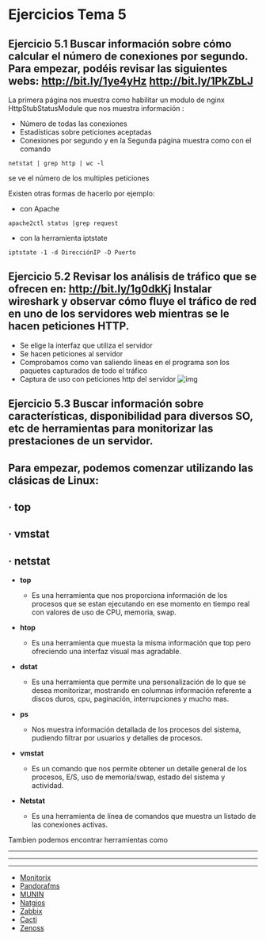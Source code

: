 # Ejercicios Tema 5

## Ejercicio 5.1 Buscar información sobre cómo calcular el número de conexiones por segundo. Para empezar, podéis revisar las siguientes webs: http://bit.ly/1ye4yHz http://bit.ly/1PkZbLJ

La primera página nos muestra como habilitar un modulo de nginx HttpStubStatusModule que nos muestra información :

* Número de todas las conexiones 
* Estadísticas sobre peticiones aceptadas 
* Conexiones por segundo
y en la Segunda página muestra como con el comando
~~~
netstat | grep http | wc -l
~~~
se ve el número de los multiples peticiones

Existen otras formas de hacerlo por ejemplo:
* con Apache
~~~
apache2ctl status |grep request
~~~
* con la herramienta iptstate
~~~
iptstate -1 -d DirecciónIP -D Puerto 
~~~

## Ejercicio 5.2 Revisar los análisis de tráfico que se ofrecen en: http://bit.ly/1g0dkKj Instalar wireshark y observar cómo fluye el tráfico de red en uno de los servidores web mientras se le hacen peticiones HTTP.
* Se elige la interfaz que utiliza el servidor
* Se hacen peticiones al servidor 
* Comprobamos como van saliendo lineas en el programa son los paquetes capturados de todo el tráfico
* Captura de uso con peticiones http del servidor
![img](./imágenes/wireshark.png)
## Ejercicio 5.3 Buscar información sobre características, disponibilidad para diversos SO, etc de herramientas para monitorizar las prestaciones de un servidor. 
## Para empezar, podemos comenzar utilizando las clásicas de Linux:
## ·  top
## ·  vmstat
## ·  netstat

* **top**
	* Es una herramienta que nos proporciona información de los procesos que se estan ejecutando en ese momento en tiempo real con valores de uso de CPU, memoria, swap. 
* **htop** 
	* Es una herramienta que muesta la misma información que top pero ofreciendo una interfaz visual mas agradable.
* **dstat**
	* Es una herramienta que permite una personalización de lo que se desea monitorizar, mostrando en columnas información referente a discos duros, cpu, paginación, interrupciones y mucho mas.

*  **ps** 
	* Nos muestra información detallada de los procesos del sistema, pudiendo filtrar por usuarios y detalles de procesos. 

* **vmstat**
	* Es un comando que nos permite obtener un detalle general de los procesos, E/S, uso de memoria/swap, estado del sistema y actividad. 

* **Netstat**
	* Es una herramienta de línea de comandos que muestra un listado de las conexiones activas.

Tambien podemos encontrar herramientas como

___
***
- - -	
* [Monitorix](http://www.monitorix.org/documentation.html)
* [Pandorafms](https://blog.pandorafms.org/es/monitorizacion-de-servidor-web/)
* [MUNIN](http://munin-monitoring.org/)
* [Natgios](https://www.nagios.org/)
* [Zabbix](http://www.zabbix.com/)
* [Cacti](http://www.cacti.net/)
* [Zenoss](http://zenoss.com/)

